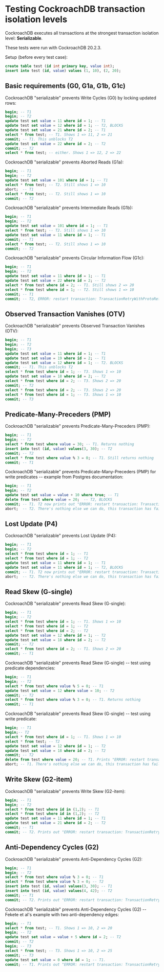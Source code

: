 Testing CockroachDB transaction isolation levels
===============================================

CockroachDB executes all transactions at the strongest transaction isolation level: **Serializable**.


These tests were run with CockroachDB 20.2.3.

Setup (before every test case):

```sql
create table test (id int primary key, value int);
insert into test (id, value) values (1, 10), (2, 20);
```

Basic requirements (G0, G1a, G1b, G1c)
-----------------------------------------------------

CockroachDB "serializable" prevents Write Cycles (G0) by locking updated rows:

```sql
begin; -- T1
begin; -- T2
update test set value = 11 where id = 1; -- T1
update test set value = 12 where id = 1; -- T2, BLOCKS
update test set value = 21 where id = 2; -- T1
select * from test; -- T1. Shows 1 => 11, 2 => 21
commit; -- T1. This unblocks T2
update test set value = 22 where id = 2; -- T2
commit; -- T2
select * from test; -- either. Shows 1 => 12, 2 => 22
```

CockroachDB "serializable" prevents Aborted Reads (G1a):

```sql
begin; -- T1
begin; -- T2
update test set value = 101 where id = 1; -- T1
select * from test; -- T2. Still shows 1 => 10
abort;  -- T1
select * from test; -- T2. Still shows 1 => 10
commit; -- T2
```

CockroachDB "serializable" prevents Intermediate Reads (G1b):

```sql
begin; -- T1
begin; -- T2
update test set value = 101 where id = 1; -- T1
select * from test; -- T2. Still shows 1 => 10
update test set value = 11 where id = 1; -- T1
commit; -- T1
select * from test; -- T2. Still shows 1 => 10
commit; -- T2
```

CockroachDB "serializable" prevents Circular Information Flow (G1c):

```sql
begin; -- T1
begin; -- T2
update test set value = 11 where id = 1; -- T1
update test set value = 22 where id = 2; -- T2
select * from test where id = 2; -- T1. Still shows 2 => 20
select * from test where id = 1; -- T2. Still shows 1 => 10
commit; -- T1
commit; -- T2, ERROR: restart transaction: TransactionRetryWithProtoRefreshError: TransactionRetryError: retry txn (RETRY_SERIALIZABLE - failed preemptive refresh)
```


Observed Transaction Vanishes (OTV)
-----------------------------------

CockroachDB "serializable" prevents Observed Transaction Vanishes (OTV):

```sql
begin; -- T1
begin; -- T2
begin; -- T3
update test set value = 11 where id = 1; -- T1
update test set value = 19 where id = 2; -- T1
update test set value = 12 where id = 1; -- T2. BLOCKS
commit; -- T1. This unblocks T2
select * from test where id = 1; -- T3. Shows 1 => 10
update test set value = 18 where id = 2; -- T2
select * from test where id = 2; -- T3. Shows 2 => 20
commit; -- T2
select * from test where id = 2; -- T3. Shows 2 => 20
select * from test where id = 1; -- T3. Shows 1 => 10
commit; -- T3
```


Predicate-Many-Preceders (PMP)
------------------------------

CockroachDB "serializable" prevents Predicate-Many-Preceders (PMP):

```sql
begin; -- T1
begin; -- T2
select * from test where value = 30; -- T1. Returns nothing
insert into test (id, value) values(3, 30); -- T2
commit; -- T2
select * from test where value % 3 = 0; -- T1. Still returns nothing
commit; -- T1
```

CockroachDB "serializable" prevents Predicate-Many-Preceders (PMP) for write predicates -- example from Postgres documentation:

```sql
begin; -- T1
begin; -- T2
update test set value = value + 10 where true; -- T1
delete from test where value = 20;  -- T2, BLOCKS
commit; -- T1. T2 now prints out "ERROR: restart transaction: TransactionRetryWithProtoRefreshError: TransactionRetryError: retry txn (RETRY_WRITE_TOO_OLD - WriteTooOld flag converted to WriteTooOldError)"
abort;  -- T2. There's nothing else we can do, this transaction has failed
```


Lost Update (P4)
----------------

CockroachDB "serializable" prevents Lost Update (P4):

```sql
begin; -- T1
begin; -- T2
select * from test where id = 1; -- T1
select * from test where id = 1; -- T2
update test set value = 11 where id = 1; -- T1
update test set value = 11 where id = 1; -- T2, BLOCKS
commit; -- T1. T2 now prints out "ERROR: restart transaction: TransactionRetryWithProtoRefreshError: WriteTooOldError: write at timestamp 1609143635.427526584,0 too old; wrote at 1609143665.238193548,3"
abort;  -- T2. There's nothing else we can do, this transaction has failed
```


Read Skew (G-single)
--------------------

CockroachDB "serializable" prevents Read Skew (G-single):

```sql
begin; -- T1
begin; -- T2
select * from test where id = 1; -- T1. Shows 1 => 10
select * from test where id = 1; -- T2
select * from test where id = 2; -- T2
update test set value = 12 where id = 1; -- T2
update test set value = 18 where id = 2; -- T2
commit; -- T2
select * from test where id = 2; -- T1. Shows 2 => 20
commit; -- T1
```

CockroachDB "serializable" prevents Read Skew (G-single) -- test using predicate dependencies:

```sql
begin; -- T1
begin; -- T2
select * from test where value % 5 = 0; -- T1
update test set value = 12 where value = 10; -- T2
commit; -- T2
select * from test where value % 3 = 0; -- T1. Returns nothing
commit; -- T1
```

CockroachDB "serializable" prevents Read Skew (G-single) -- test using write predicate:

```sql
begin; -- T1
begin;-- T2
select * from test where id = 1; -- T1. Shows 1 => 10
select * from test; -- T2
update test set value = 12 where id = 1; -- T2
update test set value = 18 where id = 2; -- T2
commit; -- T2
delete from test where value = 20; -- T1. Prints "ERROR: restart transaction: TransactionRetryWithProtoRefreshError: TransactionRetryError: retry txn (RETRY_WRITE_TOO_OLD - WriteTooOld flag converted to WriteTooOldError)"
abort; -- T1. There's nothing else we can do, this transaction has failed
```


Write Skew (G2-item)
--------------------

CockroachDB "serializable" prevents Write Skew (G2-item):

```sql
begin; -- T1
begin; -- T2
select * from test where id in (1,2); -- T1
select * from test where id in (1,2); -- T2
update test set value = 11 where id = 1; -- T1
update test set value = 21 where id = 2; -- T2
commit; -- T1
commit; -- T2. Prints out "ERROR: restart transaction: TransactionRetryWithProtoRefreshError: TransactionRetryError: retry txn (RETRY_SERIALIZABLE - failed preemptive refresh)"
```


Anti-Dependency Cycles (G2)
---------------------------

CockroachDB "serializable" prevents Anti-Dependency Cycles (G2):

```sql
begin; -- T1
begin; -- T2
select * from test where value % 3 = 0; -- T1
select * from test where value % 3 = 0; -- T2
insert into test (id, value) values(3, 30); -- T1
insert into test (id, value) values(4, 42); -- T2
commit; -- T1
commit; -- T2. Prints out "ERROR: restart transaction: TransactionRetryWithProtoRefreshError: TransactionRetryError: retry txn (RETRY_SERIALIZABLE - failed preemptive refresh)"
```

CockroachDB "serializable" prevents Anti-Dependency Cycles (G2) -- Fekete et al's example with two anti-dependency edges:

```sql
begin; -- T1
select * from test; -- T1. Shows 1 => 10, 2 => 20
begin; -- T2
update test set value = value + 5 where id = 2; -- T2
commit; -- T2
begin; -- T3
select * from test; -- T3. Shows 1 => 10, 2 => 25
commit; -- T3
update test set value = 0 where id = 1; -- T1. 
commit; -- T1. Prints out "ERROR: restart transaction: TransactionRetryWithProtoRefreshError: TransactionRetryError: retry txn (RETRY_SERIALIZABLE - failed preemptive refresh)"
```
